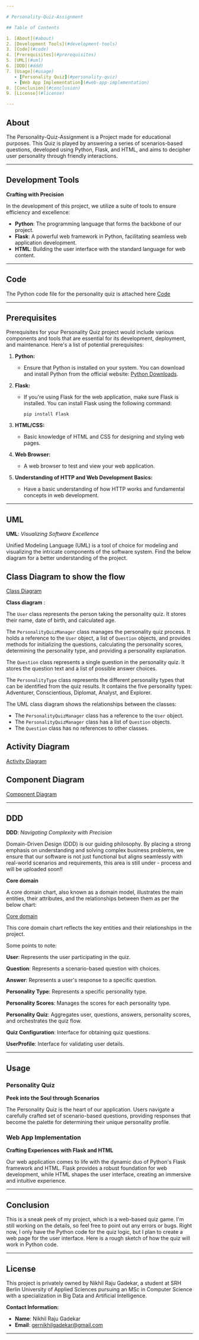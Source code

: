 ```yaml
---

# Personality-Quiz-Assignment

## Table of Contents

1. [About](#about)
2. [Development Tools](#development-tools)
3. [Code](#code)
4. [Prerequisites](#prerequisites)
5. [UML](#uml)
6. [DDD](#ddd)
7. [Usage](#usage)
   - [Personality Quiz](#personality-quiz)
   - [Web App Implementation](#web-app-implementation)
8. [Conclusion](#conclusion)
9. [License](#license)

---
```


## About

The Personality-Quiz-Assignment is a Project made for educational purposes. This Quiz is played by answering a series of scenarios-based questions, developed using Python, Flask, and HTML, and aims to decipher user personality through friendly interactions.

---

## Development Tools

**Crafting with Precision**

In the development of this project, we utilize a suite of tools to ensure efficiency and excellence:

- **Python**: The programming language that forms the backbone of our project.
- **Flask**: A powerful web framework in Python, facilitating seamless web application development.
- **HTML**: Building the user interface with the standard language for web content.

---

## Code

The Python code file for the personality quiz is attached here [Code](https://github.com/Nick9695/Personality-Quiz-Assignment/blob/main/project_outline_program_.py)

---

## Prerequisites

Prerequisites for your Personality Quiz project would include various components and tools that are essential for its development, deployment, and maintenance. Here's a list of potential prerequisites:

1. **Python:**
   - Ensure that Python is installed on your system. You can download and install Python from the official website: [Python Downloads](https://www.python.org/downloads/).

2. **Flask:**
   - If you're using Flask for the web application, make sure Flask is installed. You can install Flask using the following command:
     ```
     pip install Flask
     ```

3. **HTML/CSS:**
   - Basic knowledge of HTML and CSS for designing and styling web pages.

4. **Web Browser:**
   - A web browser to test and view your web application.
     
5. **Understanding of HTTP and Web Development Basics:**
    - Have a basic understanding of how HTTP works and fundamental concepts in web development.

---

## UML

**UML**: *Visualizing Software Excellence*



Unified Modeling Language (UML) is a tool of choice for modeling and visualizing the intricate components of the software system. Find the below diagram for a better understanding of the project.

## Class Diagram to show the flow


[Class Diagram](https://github.com/Nick9695/Personality-Quiz-Assignment/blob/main/Class%20Diagram(flow%20of%20code).png)


 **Class diagram** :

The `User` class represents the person taking the personality quiz. It stores their name, date of birth, and calculated age.

The `PersonalityQuizManager` class manages the personality quiz process. It holds a reference to the `User` object, a list of `Question` objects, and provides methods for initializing the questions, calculating the personality scores, determining the personality type, and providing a personality explanation.

The `Question` class represents a single question in the personality quiz. It stores the question text and a list of possible answer choices.

The `PersonalityType` class represents the different personality types that can be identified from the quiz results. It contains the five personality types: Adventurer, Conscientious, Diplomat, Analyst, and Explorer.

The UML class diagram shows the relationships between the classes:

* The `PersonalityQuizManager` class has a reference to the `User` object.
* The `PersonalityQuizManager` class has a list of `Question` objects.
* The `Question` class has no references to other classes.

## Activity Diagram 

[Activity Diagram](https://github.com/Nick9695/Personality-Quiz-Assignment/blob/main/Activity%20Diagram.png)

## Component Diagram

[Component Diagram](https://github.com/Nick9695/Personality-Quiz-Assignment/blob/main/Component%20diagram.png)


---

## DDD

**DDD**: *Navigating Complexity with Precision*

Domain-Driven Design (DDD) is our guiding philosophy. By placing a strong emphasis on understanding and solving complex business problems, we ensure that our software is not just functional but aligns seamlessly with real-world scenarios and requirements, this area is still under - process and will be uploaded soon!!

**Core domain**

A core domain chart, also known as a domain model, illustrates the main entities, their attributes, and the relationships between them as per the below chart:

[Core domain](https://github.com/Nick9695/Personality-Quiz-Assignment/blob/main/Core%20domain.png)


This core domain chart reflects the key entities and their relationships in the project. 

Some points to note:

**User**: 
Represents the user participating in the quiz.

**Question**: 
Represents a scenario-based question with choices.

**Answer**: 
Represents a user's response to a specific question.

**Personality Type**: 
Represents a specific personality type.

**Personality Scores**: 
Manages the scores for each personality type.

**Personality Quiz**: 
Aggregates user, questions, answers, personality scores, and orchestrates the quiz flow.

**Quiz Configuration**: 
Interface for obtaining quiz questions.

**UserProfile**:
Interface for validating user details.

---

## Usage

### Personality Quiz

**Peek into the Soul through Scenarios**

The Personality Quiz is the heart of our application. Users navigate a carefully crafted set of scenario-based questions, providing responses that become the palette for determining their unique personality profile.

### Web App Implementation

**Crafting Experiences with Flask and HTML**

Our web application comes to life with the dynamic duo of Python's Flask framework and HTML. Flask provides a robust foundation for web development, while HTML shapes the user interface, creating an immersive and intuitive experience.

---

## Conclusion 
This is a sneak peek of my project, which is a web-based quiz game. I'm still working on the details, so feel free to point out any errors or bugs. Right now, I only have the Python code for the quiz logic, but I plan to create a web page for the user interface. Here is a rough sketch of how the quiz will work in Python code.

---

## License

This project is privately owned by Nikhil Raju Gadekar, a student at SRH Berlin University of Applied Sciences pursuing an MSc in Computer Science with a specialization in Big Data and Artificial Intelligence.

**Contact Information:**
- **Name**: Nikhil Raju Gadekar
- **Email**: gernikhilgadekar@gmail.com

---
